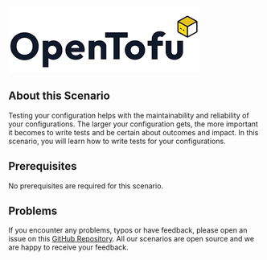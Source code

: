 ![OpenTofu Logo](../../assets/logos/opentofu.png)

## About this Scenario

Testing your configuration helps with the maintainability and reliability of your configurations. The larger your configuration gets, the more important it becomes to write tests and be certain about outcomes and impact. In this scenario, you will learn how to write tests for your configurations.

## Prerequisites

No prerequisites are required for this scenario.

## Problems

If you encounter any problems, typos or have feedback, please open an issue on this [GitHub Repository](https://github.com/peak-scale/killercoda). All our scenarios are open source and we are happy to receive your feedback.

